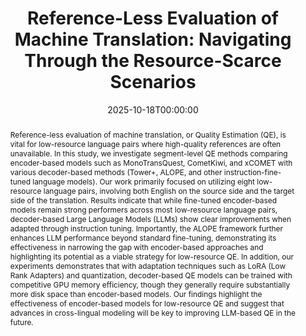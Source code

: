 ---
title: "Reference-Less Evaluation of Machine Translation: Navigating Through the Resource-Scarce Scenarios"
date: 2025-10-18T00:00:00
authors: ["Archchana Sindhujan", "Diptesh Kanojia", "Constantin Orăsan"]
publication_types: ["2"]
abstract: "Reference-less evaluation of machine translation, or Quality Estimation (QE), is vital for low-resource language pairs where high-quality references are often unavailable. In this study, we investigate segment-level QE methods comparing encoder-based models such as MonoTransQuest, CometKiwi, and xCOMET with various decoder-based methods (Tower+, ALOPE, and other instruction-fine-tuned language models). Our work primarily focused on utilizing eight low-resource language pairs, involving both English on the source side and the target side of the translation. Results indicate that while fine-tuned encoder-based models remain strong performers across most low-resource language pairs, decoder-based Large Language Models (LLMs) show clear improvements when adapted through instruction tuning. Importantly, the ALOPE framework further enhances LLM performance beyond standard fine-tuning, demonstrating its effectiveness in narrowing the gap with encoder-based approaches and highlighting its potential as a viable strategy for low-resource QE. In addition, our experiments demonstrates that with adaptation techniques such as LoRA (Low Rank Adapters) and quantization, decoder-based QE models can be trained with competitive GPU memory efficiency, though they generally require substantially more disk space than encoder-based models. Our findings highlight the effectiveness of encoder-based models for low-resource QE and suggest that advances in cross-lingual modeling will be key to improving LLM-based QE in the future."
featured: false
publication: "*Information*"
url_pdf: "https://www.mdpi.com/2078-2489/16/10/916/pdf?version=1761559463"
tags: ["quality estimation", "machine translation", "low-resource languages", "LLMs", "evaluation"]
---